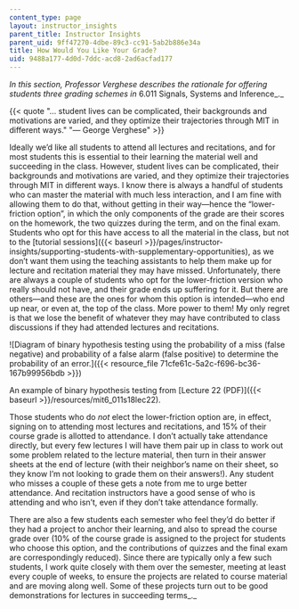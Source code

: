 ```yaml
---
content_type: page
layout: instructor_insights
parent_title: Instructor Insights
parent_uid: 9ff47270-4dbe-89c3-cc91-5ab2b886e34a
title: How Would You Like Your Grade?
uid: 9488a177-4d0d-7ddc-acd8-2ad6acfad177
---
```


_In this section, Professor Verghese describes the rationale for offering students three grading schemes in_ 6.011 Signals, Systems and Inference_._

{{< quote "... student lives can be complicated, their backgrounds and motivations are varied, and they optimize their trajectories through MIT in different ways." "— George Verghese" >}}

Ideally we’d like all students to attend all lectures and recitations, and for most students this is essential to their learning the material well and succeeding in the class. However, student lives can be complicated, their backgrounds and motivations are varied, and they optimize their trajectories through MIT in different ways. I know there is always a handful of students who can master the material with much less interaction, and I am fine with allowing them to do that, without getting in their way—hence the “lower-friction option”, in which the only components of the grade are their scores on the homework, the two quizzes during the term, and on the final exam. Students who opt for this have access to all the material in the class, but not to the [tutorial sessions]({{< baseurl >}}/pages/instructor-insights/supporting-students-with-supplementary-opportunities), as we don’t want them using the teaching assistants to help them make up for lecture and recitation material they may have missed. Unfortunately, there are always a couple of students who opt for the lower-friction version who really should not have, and their grade ends up suffering for it. But there are others—and these are the ones for whom this option is intended—who end up near, or even at, the top of the class. More power to them! My only regret is that we lose the benefit of whatever they may have contributed to class discussions if they had attended lectures and recitations.

![Diagram of binary hypothesis testing using the probability of a miss (false negative) and probability of a false alarm (false positive) to determine the probability of an error.]({{< resource_file 71cfe61c-5a2c-f696-bc36-167b99956bdb >}})

An example of binary hypothesis testing from [Lecture 22 (PDF)]({{< baseurl >}}/resources/mit6_011s18lec22).

Those students who do _not_ elect the lower-friction option are, in effect, signing on to attending most lectures and recitations, and 15% of their course grade is allotted to attendance. I don’t actually take attendance directly, but every few lectures I will have them pair up in class to work out some problem related to the lecture material, then turn in their answer sheets at the end of lecture (with their neighbor’s name on their sheet, so they know I’m not looking to grade them on their answers!). Any student who misses a couple of these gets a note from me to urge better attendance. And recitation instructors have a good sense of who is attending and who isn’t, even if they don’t take attendance formally.

There are also a few students each semester who feel they’d do better if they had a project to anchor their learning, and also to spread the course grade over (10% of the course grade is assigned to the project for students who choose this option, and the contributions of quizzes and the final exam are correspondingly reduced). Since there are typically only a few such students, I work quite closely with them over the semester, meeting at least every couple of weeks, to ensure the projects are related to course material and are moving along well. Some of these projects turn out to be good demonstrations for lectures in succeeding terms_._